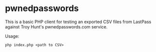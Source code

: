 # pwnedpasswords
This is a basic PHP client for testing an exported CSV files from LastPass against Troy Hunt's pwnedpasswords.com service.

Usage:

`php index.php <path to CSV>`
